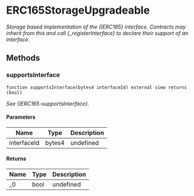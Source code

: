 # ERC165StorageUpgradeable







*Storage based implementation of the {IERC165} interface. Contracts may inherit from this and call {_registerInterface} to declare their support of an interface.*

## Methods

### supportsInterface

```solidity
function supportsInterface(bytes4 interfaceId) external view returns (bool)
```



*See {IERC165-supportsInterface}.*

#### Parameters

| Name | Type | Description |
|---|---|---|
| interfaceId | bytes4 | undefined |

#### Returns

| Name | Type | Description |
|---|---|---|
| _0 | bool | undefined |




